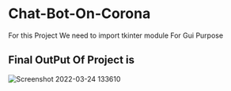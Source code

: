# Chat-Bot-On-Corona

For this Project We need to import tkinter module For Gui Purpose

##  Final OutPut Of Project is

![Screenshot 2022-03-24 133610](https://user-images.githubusercontent.com/73814328/159870477-2398a513-3f32-4891-8801-c14286336a2a.png)
